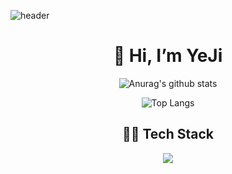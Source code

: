 ![header](https://capsule-render.vercel.app/api?type=wave&color=ED986C&height=300&section=header&text=meji's%20github&fontSize=90&fontColor=F8F8F5&animation=fadeIn)

<div align=center><h1>👋 Hi, I’m YeJi </h1></div>                


<div align="center">
  
  ![Anurag's github stats](https://github-readme-stats.vercel.app/api?username=meji9086&show_icons=true&theme=calm)       

  ![Top Langs](https://github-readme-stats.vercel.app/api/top-langs/?username=meji9086&layout=compact&theme=calm)     


  <h2>👩‍💻 Tech Stack </h2>
  <img src="https://img.shields.io/badge/Python-3776AB?style=for-the-badge&logo=Python&logoColor=white"/>
  
</div> 

    
